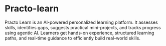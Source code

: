 # Practo-learn
Practo Learn is an AI-powered personalized learning platform. It assesses skills, identifies gaps, suggests practical mini-projects, and tracks progress using agentic AI. Learners get hands-on experience, structured learning paths, and real-time guidance to efficiently build real-world skills.
